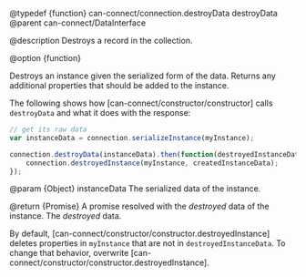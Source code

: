 @typedef {function} can-connect/connection.destroyData destroyData
@parent can-connect/DataInterface

@description Destroys a record in the collection.

@option {function}

Destroys an instance given the serialized form of the
data. Returns any additional properties that should be added to the instance.

The following shows how [can-connect/constructor/constructor] calls `destroyData` and
what it does with the response:

```js
// get its raw data
var instanceData = connection.serializeInstance(myInstance);

connection.destroyData(instanceData).then(function(destroyedInstanceData){
	connection.destroyedInstance(myInstance, createdInstanceData);
});
```

  @param {Object} instanceData The serialized data of the instance.

  @return {Promise<Object>} A promise resolved with the _destroyed_ data of the instance. The _destroyed_
  data.  

  By default, [can-connect/constructor/constructor.destroyedInstance] deletes properties in `myInstance` that are not in `destroyedInstanceData`.  To change that behavior, overwrite [can-connect/constructor/constructor.destroyedInstance].
